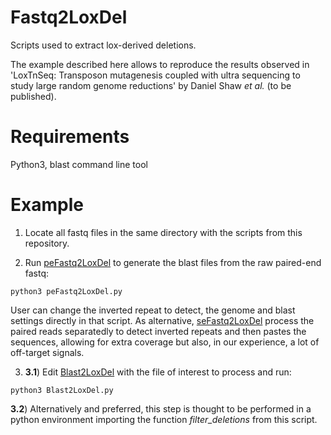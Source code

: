 # Fastq2LoxDel

Scripts used to extract lox-derived deletions.

The example described here allows to reproduce the results observed in 'LoxTnSeq: Transposon mutagenesis coupled with ultra sequencing to study large random genome reductions' by Daniel Shaw *et al.* (to be published).

# Requirements

Python3, blast command line tool

# Example

1. Locate all fastq files in the same directory with the scripts from this repository.

2. Run [peFastq2LoxDel](peFastq2LoxDel.py) to generate the blast files from the raw paired-end fastq:
```{bash}
python3 peFastq2LoxDel.py
```
User can change the inverted repeat to detect, the genome and blast settings directly in that script. As alternative, [seFastq2LoxDel](seFastq2LoxDel.py) process the paired reads separatedly to detect inverted repeats and then pastes the sequences, allowing for extra coverage but also, in our experience, a lot of off-target signals.

3. **3.1**) Edit [Blast2LoxDel](Blast2LoxDel.py) with the file of interest to process and run:
```{bash}
python3 Blast2LoxDel.py
```
   **3.2**) Alternatively and preferred, this step is thought to be performed in a python environment importing the function *filter_deletions* from this script.
